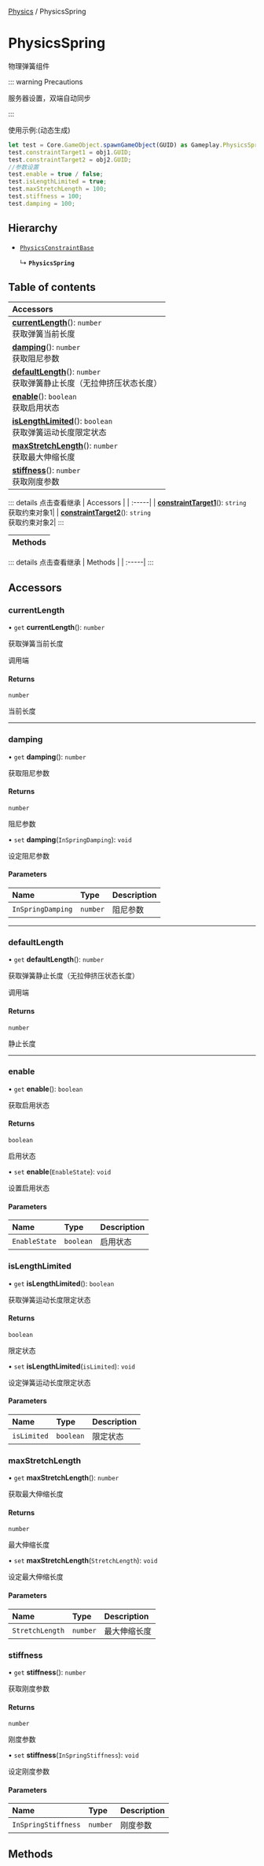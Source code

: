 [Physics](../groups/Physics.Physics.md) / PhysicsSpring

# PhysicsSpring <Badge type="tip" text="Class" /> <Score text="PhysicsSpring" />

物理弹簧组件

::: warning Precautions

服务器设置，双端自动同步

:::

使用示例:(动态生成)
```ts
let test = Core.GameObject.spawnGameObject(GUID) as Gameplay.PhysicsSpring;
test.constraintTarget1 = obj1.GUID;
test.constraintTarget2 = obj2.GUID;
//参数设置
test.enable = true / false;
test.isLengthLimited = true;
test.maxStretchLength = 100;
test.stiffness = 100;
test.damping = 100;
```

## Hierarchy

- [`PhysicsConstraintBase`](Gameplay.PhysicsConstraintBase.md)

  ↳ **`PhysicsSpring`**

## Table of contents

| Accessors |
| :-----|
| **[currentLength](Gameplay.PhysicsSpring.md#currentlength)**(): `number` <br> 获取弹簧当前长度|
| **[damping](Gameplay.PhysicsSpring.md#damping)**(): `number` <br> 获取阻尼参数|
| **[defaultLength](Gameplay.PhysicsSpring.md#defaultlength)**(): `number` <br> 获取弹簧静止长度（无拉伸挤压状态长度）|
| **[enable](Gameplay.PhysicsSpring.md#enable)**(): `boolean` <br> 获取启用状态|
| **[isLengthLimited](Gameplay.PhysicsSpring.md#islengthlimited)**(): `boolean` <br> 获取弹簧运动长度限定状态|
| **[maxStretchLength](Gameplay.PhysicsSpring.md#maxstretchlength)**(): `number` <br> 获取最大伸缩长度|
| **[stiffness](Gameplay.PhysicsSpring.md#stiffness)**(): `number` <br> 获取刚度参数|


::: details 点击查看继承
| Accessors |
| :-----|
| **[constraintTarget1](Gameplay.PhysicsConstraintBase.md#constrainttarget1)**(): `string` <br> 获取约束对象1|
| **[constraintTarget2](Gameplay.PhysicsConstraintBase.md#constrainttarget2)**(): `string` <br> 获取约束对象2|
:::


| Methods |
| :-----|


::: details 点击查看继承
| Methods |
| :-----|
:::


## Accessors

### currentLength <Score text="currentLength" /> 

• `get` **currentLength**(): `number` <Badge type="tip" text="other" />

获取弹簧当前长度

调用端

#### Returns

`number`

当前长度

___

### damping <Score text="damping" /> 

• `get` **damping**(): `number`

获取阻尼参数

#### Returns

`number`

阻尼参数

• `set` **damping**(`InSpringDamping`): `void`

设定阻尼参数

#### Parameters

| Name | Type | Description |
| :------ | :------ | :------ |
| `InSpringDamping` | `number` | 阻尼参数 |


___

### defaultLength <Score text="defaultLength" /> 

• `get` **defaultLength**(): `number` <Badge type="tip" text="other" />

获取弹簧静止长度（无拉伸挤压状态长度）

调用端

#### Returns

`number`

静止长度

___

### enable <Score text="enable" /> 

• `get` **enable**(): `boolean`

获取启用状态

#### Returns

`boolean`

启用状态

• `set` **enable**(`EnableState`): `void`

设置启用状态

#### Parameters

| Name | Type | Description |
| :------ | :------ | :------ |
| `EnableState` | `boolean` | 启用状态 |



### isLengthLimited <Score text="isLengthLimited" /> 

• `get` **isLengthLimited**(): `boolean`

获取弹簧运动长度限定状态

#### Returns

`boolean`

限定状态

• `set` **isLengthLimited**(`isLimited`): `void`

设定弹簧运动长度限定状态

#### Parameters

| Name | Type | Description |
| :------ | :------ | :------ |
| `isLimited` | `boolean` | 限定状态 |



### maxStretchLength <Score text="maxStretchLength" /> 

• `get` **maxStretchLength**(): `number`

获取最大伸缩长度

#### Returns

`number`

最大伸缩长度

• `set` **maxStretchLength**(`StretchLength`): `void`

设定最大伸缩长度

#### Parameters

| Name | Type | Description |
| :------ | :------ | :------ |
| `StretchLength` | `number` | 最大伸缩长度 |



### stiffness <Score text="stiffness" /> 

• `get` **stiffness**(): `number`

获取刚度参数

#### Returns

`number`

刚度参数

• `set` **stiffness**(`InSpringStiffness`): `void`

设定刚度参数

#### Parameters

| Name | Type | Description |
| :------ | :------ | :------ |
| `InSpringStiffness` | `number` | 刚度参数 |



## Methods